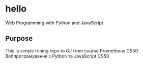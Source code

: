 # hello
Web Programming with Python and JavaScript
## Purpose
This is simple trining repo to *Git* from course Prometheus CS50
Вебпрограмування з Python та JavaScript CS50
